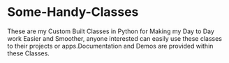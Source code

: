 # Some-Handy-Classes
These are my Custom Built Classes in Python for Making my  Day to Day work Easier and Smoother, anyone interested can easily use these classes to their projects or apps.Documentation and Demos are provided within these Classes.
